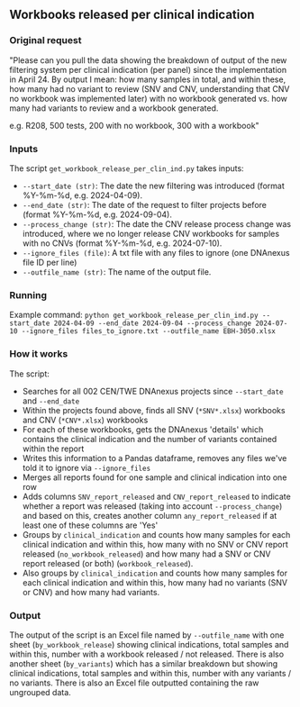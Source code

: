 ## Workbooks released per clinical indication

### Original request
"Please can you pull the data showing the breakdown of output of the new filtering system per clinical indication (per panel) since the implementation in April 24. By output I mean: how many samples in total, and within these, how many had no variant to review (SNV and CNV, understanding that CNV no workbook was implemented later) with no workbook generated vs. how many had variants to review and a workbook generated.

e.g. R208, 500 tests, 200 with no workbook, 300 with a workbook"

### Inputs
The script `get_workbook_release_per_clin_ind.py` takes inputs:
- `--start_date (str)`: The date the new filtering was introduced (format %Y-%m-%d, e.g. 2024-04-09).
- `--end_date (str)`: The date of the request to filter projects before (format %Y-%m-%d, e.g. 2024-09-04).
- `--process_change (str)`: The date the CNV release process change was introduced, where we no longer release CNV workbooks for samples with no CNVs (format %Y-%m-%d, e.g. 2024-07-10).
- `--ignore_files (file)`: A txt file with any files to ignore (one DNAnexus file ID per line)
- `--outfile_name (str)`: The name of the output file.

### Running
Example command:
`python get_workbook_release_per_clin_ind.py --start_date 2024-04-09 --end_date 2024-09-04 --process_change 2024-07-10 --ignore_files files_to_ignore.txt --outfile_name EBH-3050.xlsx`

### How it works
The script:
- Searches for all 002 CEN/TWE DNAnexus projects since `--start_date` and `--end_date`
- Within the projects found above, finds all SNV (`*SNV*.xlsx`) workbooks and CNV (`*CNV*.xlsx`) workbooks
- For each of these workbooks, gets the DNAnexus 'details' which contains the clinical indication and the number of variants contained within the report
- Writes this information to a Pandas dataframe, removes any files we've told it to ignore via `--ignore_files`
- Merges all reports found for one sample and clinical indication into one row
- Adds columns `SNV_report_released` and `CNV_report_released` to indicate whether a report was released (taking into account `--process_change`) and based on this, creates another column `any_report_released` if at least one of these columns are 'Yes'
- Groups by `clinical_indication` and counts how many samples for each clinical indication and within this, how many with no SNV or CNV report released (`no_workbook_released`) and how many had a SNV or CNV report released (or both) (`workbook_released`).
- Also groups by `clinical_indication` and counts how many samples for each clinical indication and within this, how many had no variants (SNV or CNV) and how many had variants.

### Output
The output of the script is an Excel file named by `--outfile_name` with one sheet (`by_workbook_release`) showing clinical indications, total samples and within this, number with a workbook released / not released. There is also another sheet (`by_variants`) which has a similar breakdown but showing clinical indications, total samples and within this, number with any variants / no variants.
There is also an Excel file outputted containing the raw ungrouped data.